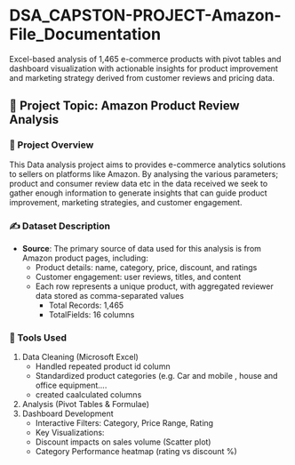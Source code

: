 # DSA_CAPSTON-PROJECT-Amazon-File_Documentation

Excel-based analysis of 1,465 e-commerce products with pivot tables and dashboard visualization with actionable insights for product improvement and marketing strategy derived from customer reviews and pricing data.

## 📖 Project Topic: Amazon Product Review Analysis

### 🔭 Project Overview
This Data analysis project aims to  provides e-commerce analytics solutions to sellers on platforms like Amazon. By analysing the various parameters; product and consumer review data etc in the data received we seek to gather enough information to generate insights that can guide product improvement, marketing strategies, and customer engagement. 

### ✍️ Dataset Description
- **Source**: The primary source of data used for this analysis is from Amazon product pages, including:
   - Product details: name, category, price, discount, and ratings 
   - Customer engagement: user reviews, titles, and content 
   - Each row represents a unique product, with aggregated reviewer data stored as comma-separated values 
     - Total Records: 1,465 
     - TotalFields: 16 columns

 ### 🧰 Tools Used
   1. Data Cleaning (Microsoft Excel)
       - Handled repeated product id column
       - Standardized product categories (e.g. Car and mobile , house and office equipment....
       - created caalculated columns
   2. Analysis (Pivot Tables & Formulae)
   3. Dashboard Development
      - Interactive Filters: Category, Price Range, Rating
      - Key Visualizations:
      - Discount impacts on sales volume (Scatter plot)
      - Category Performance heatmap (rating vs discount %)
        

